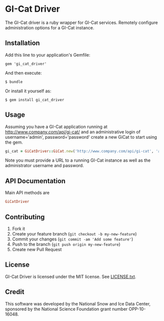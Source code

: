 # GI-Cat Driver

The GI-Cat driver is a ruby wrapper for GI-Cat services.  Remotely configure administration options for a GI-Cat instance.

## Installation

Add this line to your application's Gemfile:

    gem 'gi_cat_driver'

And then execute:

    $ bundle

Or install it yourself as:

    $ gem install gi_cat_driver

## Usage

Assuming you have a GI-Cat application running at http://www.company.com/api/gi-cat/ 
and an administrative login of username='admin', password='password' create a new GiCat
to start using the gem.

```ruby
gi_cat = GiCatDriver::GiCat.new('http://www.company.com/api/gi-cat', 'admin', 'password')
```
Note you must provide a URL to a running GI-Cat instance as well as the administrator username and password.

## API Documentation

Main API methods are

```ruby
GiCatDriver
```

## Contributing

1. Fork it
2. Create your feature branch (`git checkout -b my-new-feature`)
3. Commit your changes (`git commit -am 'Add some feature'`)
4. Push to the branch (`git push origin my-new-feature`)
5. Create new Pull Request

## License

GI-Cat Driver is licensed under the MIT license. See [LICENSE.txt][license].

[license]: https://raw.github.com/nsidc/gi_cat_driver/master/LICENSE.txt

## Credit

This software was developed by the National Snow and Ice Data Center, sponsored by the National Science Foundation grant number OPP-10-16048.
